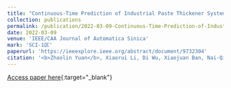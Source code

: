 ```yaml
---
title: "Continuous-Time Prediction of Industrial Paste Thickener System With Differential ODE-Net"
collection: publications
permalink: /publication/2022-03-09-Continuous-Time-Prediction-of-Industrial-Paste-Thickener-System-With-Differential-ODE-Net
date: 2022-03-09
venue: 'IEEE/CAA Journal of Automatica Sinica'
mark: 'SCI-1区'
paperurl: 'https://ieeexplore.ieee.org/abstract/document/9732304'
citation: '<b>Zhaolin Yuan</b>, Xiaorui Li, Di Wu, Xiaojuan Ban, Nai-Qi Wu, Hong-Ning Dai, Hao Wang, &quot;Continuous-Time Prediction of Industrial Paste Thickener System With Differential ODE-Net.&quot; IEEE/CAA Journal of Automatica Sinica, 2022.'
---
```

[Access paper here](https://ieeexplore.ieee.org/abstract/document/9732304){:target="_blank"}
